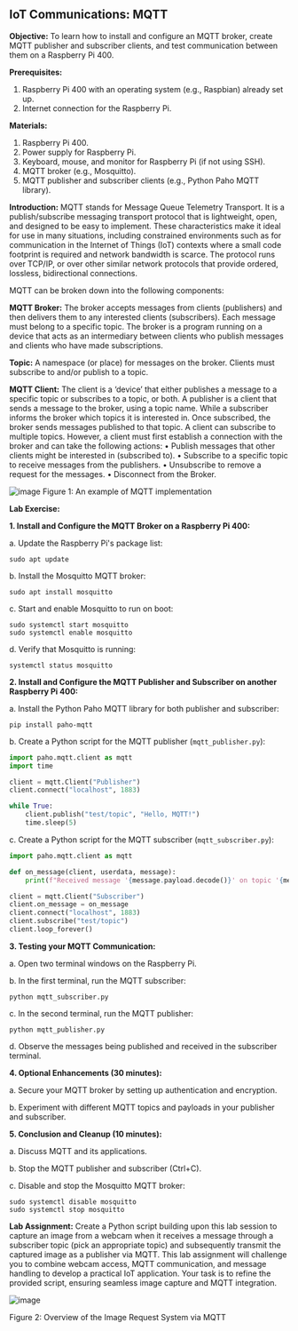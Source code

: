 ## **IoT Communications: MQTT**

**Objective:** To learn how to install and configure an MQTT broker, create MQTT publisher and subscriber clients, and test communication between them on a Raspberry Pi 400.

**Prerequisites:**
1. Raspberry Pi 400 with an operating system (e.g., Raspbian) already set up.
2. Internet connection for the Raspberry Pi.

**Materials:**
1. Raspberry Pi 400.
2. Power supply for Raspberry Pi.
3. Keyboard, mouse, and monitor for Raspberry Pi (if not using SSH).
4. MQTT broker (e.g., Mosquitto).
5. MQTT publisher and subscriber clients (e.g., Python Paho MQTT library).

**Introduction:**
MQTT stands for Message Queue Telemetry Transport. It is a publish/subscribe messaging transport protocol that is lightweight, open, and designed to be easy to implement. These characteristics make it ideal for use in many situations, including constrained environments such as for communication in the Internet of Things (IoT) contexts where a small code footprint is required and network bandwidth is scarce. The protocol runs over TCP/IP, or over other similar network protocols that provide ordered, lossless, bidirectional connections.

MQTT can be broken down into the following components:

**MQTT Broker:** The broker accepts messages from clients (publishers) and then delivers them to any interested clients (subscribers). Each message must belong to a specific topic. The broker is a program running on a device that acts as an intermediary between clients who publish messages and clients who have made subscriptions. 

**Topic:** A namespace (or place) for messages on the broker. Clients must subscribe to and/or publish to a topic.

**MQTT Client:** The client is a ‘device’ that either publishes a message to a specific topic or subscribes to a topic, or both. A publisher is a client that sends a message to the broker, using a topic name. While a subscriber informs the broker which topics it is interested in. Once subscribed, the broker sends messages published to that topic. A client can subscribe to multiple topics. However, a client must first establish a connection with the broker and can take the following actions:
•    Publish messages that other clients might be interested in (subscribed to).
•    Subscribe to a specific topic to receive messages from the publishers.
•    Unsubscribe to remove a request for the messages.
•    Disconnect from the Broker.

![image](https://github.com/drfuzzi/INF2009_MQTT/assets/108112390/7023958e-5369-4238-ab39-98fa718fd25b)
Figure 1: An example of MQTT implementation

**Lab Exercise:**

**1. Install and Configure the MQTT Broker on a Raspberry Pi 400:**

   a. Update the Raspberry Pi's package list:
   ```
   sudo apt update
   ```

   b. Install the Mosquitto MQTT broker:
   ```
   sudo apt install mosquitto
   ```

   c. Start and enable Mosquitto to run on boot:
   ```
   sudo systemctl start mosquitto
   sudo systemctl enable mosquitto
   ```

   d. Verify that Mosquitto is running:
   ```
   systemctl status mosquitto
   ```

**2. Install and Configure the MQTT Publisher and Subscriber on another Raspberry Pi 400:**

   a. Install the Python Paho MQTT library for both publisher and subscriber:
   ```
   pip install paho-mqtt
   ```

   b. Create a Python script for the MQTT publisher (`mqtt_publisher.py`):
   ```python
   import paho.mqtt.client as mqtt
   import time

   client = mqtt.Client("Publisher")
   client.connect("localhost", 1883)

   while True:
       client.publish("test/topic", "Hello, MQTT!")
       time.sleep(5)
   ```

   c. Create a Python script for the MQTT subscriber (`mqtt_subscriber.py`):
   ```python
   import paho.mqtt.client as mqtt

   def on_message(client, userdata, message):
       print(f"Received message '{message.payload.decode()}' on topic '{message.topic}'")

   client = mqtt.Client("Subscriber")
   client.on_message = on_message
   client.connect("localhost", 1883)
   client.subscribe("test/topic")
   client.loop_forever()
   ```

**3. Testing your MQTT Communication:**

   a. Open two terminal windows on the Raspberry Pi.

   b. In the first terminal, run the MQTT subscriber:
   ```
   python mqtt_subscriber.py
   ```

   c. In the second terminal, run the MQTT publisher:
   ```
   python mqtt_publisher.py
   ```

   d. Observe the messages being published and received in the subscriber terminal.

**4. Optional Enhancements (30 minutes):**

   a. Secure your MQTT broker by setting up authentication and encryption.

   b. Experiment with different MQTT topics and payloads in your publisher and subscriber.

**5. Conclusion and Cleanup (10 minutes):**

   a. Discuss MQTT and its applications.

   b. Stop the MQTT publisher and subscriber (Ctrl+C).

   c. Disable and stop the Mosquitto MQTT broker:
   ```
   sudo systemctl disable mosquitto
   sudo systemctl stop mosquitto
   ```

**Lab Assignment:**
Create a Python script building upon this lab session to capture an image from a webcam when it receives a message through a subscriber topic (pick an appropriate topic) and subsequently transmit the captured image as a publisher via MQTT. This lab assignment will challenge you to combine webcam access, MQTT communication, and message handling to develop a practical IoT application. Your task is to refine the provided script, ensuring seamless image capture and MQTT integration.

![image](https://github.com/drfuzzi/INF2009_MQTT/assets/108112390/bd2e0190-e973-4565-b8bb-1311d804a436)

Figure 2: Overview of the Image Request System via MQTT

